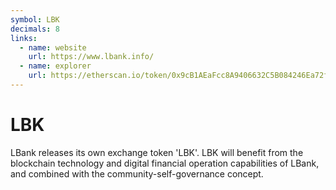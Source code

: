 ```yaml
---
symbol: LBK
decimals: 8
links:
  - name: website
    url: https://www.lbank.info/
  - name: explorer
    url: https://etherscan.io/token/0x9cB1AEaFcc8A9406632C5B084246Ea72f62d37b6
---
```


# LBK

LBank releases its own exchange token 'LBK'. LBK will benefit from the blockchain technology and digital financial operation capabilities of LBank, and combined with the community-self-governance concept.
